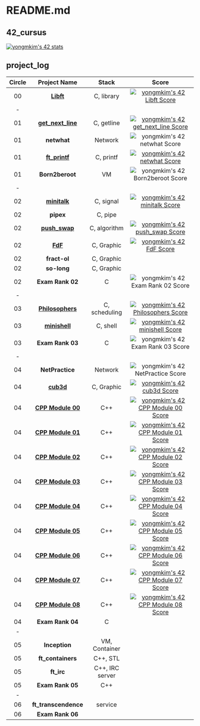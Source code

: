# README.md

## 42_cursus

[![yongmkim's 42 stats](https://badge42.vercel.app/api/v2/cl38txogk004909l100cr3o0d/stats?cursusId=21&coalitionId=86)](https://profile.intra.42.fr/users/yongmkim)

## project_log

|  Circle  |  Project Name  |  Stack  |  Score  |
|:---:|:---:|:---:|:---:|
| 00 | **[Libft](https://github.com/ecole42-yoma/Libft)** | C, library | [![yongmkim's 42 Libft Score](https://badge42.vercel.app/api/v2/cl38txogk004909l100cr3o0d/project/2166469)](https://github.com/ecole42-yoma/Libft) |
| - |  |  |  |
| 01 | **[get_next_line](https://github.com/ecole42-yoma/get_next_line)** | C, getline | [![yongmkim's 42 get_next_line Score](https://badge42.vercel.app/api/v2/cl38txogk004909l100cr3o0d/project/2212744)](https://github.com/ecole42-yoma/get_next_line) |
| 01 | **netwhat** | Network | ![yongmkim's 42 netwhat Score](https://badge42.vercel.app/api/v2/cl38txogk004909l100cr3o0d/project/2243072) |
| 01 | **[ft_printf](https://github.com/ecole42-yoma/ft_printf)** | C, printf | [![yongmkim's 42 netwhat Score](https://badge42.vercel.app/api/v2/cl38txogk004909l100cr3o0d/project/2243072)](https://github.com/ecole42-yoma/ft_printf) |
| 01 | **Born2beroot** | VM | ![yongmkim's 42 Born2beroot Score](https://badge42.vercel.app/api/v2/cl38txogk004909l100cr3o0d/project/2212747) |
| - |  |  |  |
| 02 | **[minitalk](https://github.com/ecole42-yoma/minitalk)** | C, signal | [![yongmkim's 42 minitalk Score](https://badge42.vercel.app/api/v2/cl38txogk004909l100cr3o0d/project/2496547)](https://github.com/ecole42-yoma/minitalk) |
| 02 | **pipex** | C, pipe |  |
| 02 | **[push_swap](https://github.com/ecole42-yoma/push_swap)** | C, algorithm | [![yongmkim's 42 push_swap Score](https://badge42.vercel.app/api/v2/cl38txogk004909l100cr3o0d/project/2506197)](https://github.com/ecole42-yoma/push_swap) |
| 02 | **[FdF](https://github.com/ecole42-yoma/FdF)** | C, Graphic | [![yongmkim's 42 FdF Score](https://badge42.vercel.app/api/v2/cl38txogk004909l100cr3o0d/project/2496227)](https://github.com/ecole42-yoma/FdF) |
| 02 | **fract-ol** | C, Graphic |  |
| 02 | **so-long** | C, Graphic |  |
| 02 | **Exam Rank 02** | C | ![yongmkim's 42 Exam Rank 02 Score](https://badge42.vercel.app/api/v2/cl38txogk004909l100cr3o0d/project/2526550) |
| - |  |  |  |
| 03 | **[Philosophers](https://github.com/ecole42-yoma/Philosophers)** | C, scheduling | [![yongmkim's 42 Philosophers Score](https://badge42.vercel.app/api/v2/cl38txogk004909l100cr3o0d/project/2577341)](https://github.com/ecole42-yoma/Philosophers) |
| 03 | **[minishell](https://github.com/ecole42-yoma/minishell)** | C, shell | [![yongmkim's 42 minishell Score](https://badge42.vercel.app/api/v2/cl38txogk004909l100cr3o0d/project/2590710)](https://github.com/ecole42-yoma/minishell) |
| 03 | **Exam Rank 03** | C | ![yongmkim's 42 Exam Rank 03 Score](https://badge42.vercel.app/api/v2/cl38txogk004909l100cr3o0d/project/2581897) |
| - |  |  |  |
| 04 | **NetPractice** | Network | ![yongmkim's 42 NetPractice Score](https://badge42.vercel.app/api/v2/cl38txogk004909l100cr3o0d/project/2636929) |
| 04 | **[cub3d](https://github.com/ecole42-yoma/cub3d)** | C, Graphic | [![yongmkim's 42 cub3d Score](https://badge42.vercel.app/api/v2/cl38txogk004909l100cr3o0d/project/2649585)](https://github.com/ecole42-yoma/cub3d) |
| 04 | **[CPP Module 00](https://github.com/ecole42-yoma/CPP-Module/tree/main/CPP-Module-00)** | C++ | [![yongmkim's 42 CPP Module 00 Score](https://badge42.vercel.app/api/v2/cl38txogk004909l100cr3o0d/project/2641166)](https://github.com/ecole42-yoma/CPP-Module/tree/main/CPP-Module-00) |
| 04 | **[CPP Module 01](https://github.com/ecole42-yoma/CPP-Module/tree/main/CPP-Module-01)** | C++ | [![yongmkim's 42 CPP Module 01 Score](https://badge42.vercel.app/api/v2/cl38txogk004909l100cr3o0d/project/2762864)](https://github.com/ecole42-yoma/CPP-Module/tree/main/CPP-Module-01) |
| 04 | **[CPP Module 02](https://github.com/ecole42-yoma/CPP-Module/tree/main/CPP-Module-02)** | C++ | [![yongmkim's 42 CPP Module 02 Score](https://badge42.vercel.app/api/v2/cl38txogk004909l100cr3o0d/project/2773217)](https://github.com/ecole42-yoma/CPP-Module/tree/main/CPP-Module-02) |
| 04 | **[CPP Module 03](https://github.com/ecole42-yoma/CPP-Module/tree/main/CPP-Module-03)** | C++ | [![yongmkim's 42 CPP Module 03 Score](https://badge42.vercel.app/api/v2/cl38txogk004909l100cr3o0d/project/2781710)](https://github.com/ecole42-yoma/CPP-Module/tree/main/CPP-Module-03) |
| 04 | **[CPP Module 04](https://github.com/ecole42-yoma/CPP-Module/tree/main/CPP-Module-04)** | C++ | [![yongmkim's 42 CPP Module 04 Score](https://badge42.vercel.app/api/v2/cl38txogk004909l100cr3o0d/project/2787310)](https://github.com/ecole42-yoma/CPP-Module/tree/main/CPP-Module-04) |
| 04 | **[CPP Module 05](https://github.com/ecole42-yoma/CPP-Module/tree/main/CPP-Module-05)** | C++ | [![yongmkim's 42 CPP Module 05 Score](https://badge42.vercel.app/api/v2/cl38txogk004909l100cr3o0d/project/2791096)](https://github.com/ecole42-yoma/CPP-Module/tree/main/CPP-Module-05) |
| 04 | **[CPP Module 06](https://github.com/ecole42-yoma/CPP-Module/tree/main/CPP-Module-06)** | C++ | [![yongmkim's 42 CPP Module 06 Score](https://badge42.vercel.app/api/v2/cl38txogk004909l100cr3o0d/project/2797551)](https://github.com/ecole42-yoma/CPP-Module/tree/main/CPP-Module-06) |
| 04 | **[CPP Module 07](https://github.com/ecole42-yoma/CPP-Module/tree/main/CPP-Module-07)** | C++ | [![yongmkim's 42 CPP Module 07 Score](https://badge42.vercel.app/api/v2/cl38txogk004909l100cr3o0d/project/2800791)](https://github.com/ecole42-yoma/CPP-Module/tree/main/CPP-Module-07) |
| 04 | **[CPP Module 08](https://github.com/ecole42-yoma/CPP-Module/tree/main/CPP-Module-08)** | C++ | [![yongmkim's 42 CPP Module 08 Score](https://badge42.vercel.app/api/v2/cl38txogk004909l100cr3o0d/project/2804343)](https://github.com/ecole42-yoma/CPP-Module/tree/main/CPP-Module-08) |
| 04 | **Exam Rank 04** | C |  | 
| - |  |  |  |
| 05 | **Inception** | VM, Container |  |
| 05 | **ft_containers** | C++, STL |  |
| 05 | **ft_irc** | C++, IRC server |  |
| 05 | **Exam Rank 05** | C++ |  |
| - |  |  |  |
| 06 | **ft_transcendence** | service |  |
| 06 | **Exam Rank 06** |  |  |

<!--
| 0 | **** |  |  |
-->


<!--
[canva](https://www.canva.com/design/DAFGMwf84HU/0ZR5gKkJZm2r9BEK4HEPcw/view?utm_content=DAFGMwf84HU&utm_campaign=designshare&utm_medium=link2&utm_source=sharebutton)
-->

